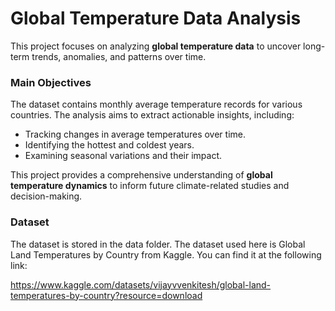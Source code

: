 # Global Temperature Data Analysis


This project focuses on analyzing **global temperature data** to uncover long-term trends, anomalies, and patterns over time.


### Main Objectives
The dataset contains monthly average temperature records for various countries. The analysis aims to extract actionable insights, including:

   * Tracking changes in average temperatures over time.
   * Identifying the hottest and coldest years.
   * Examining seasonal variations and their impact.

This project provides a comprehensive understanding of **global temperature dynamics** to inform future climate-related studies and decision-making.


### Dataset

The dataset is stored in the data folder. The dataset used here is  Global Land Temperatures by Country from Kaggle. You can find it at the following link:

https://www.kaggle.com/datasets/vijayvvenkitesh/global-land-temperatures-by-country?resource=download
